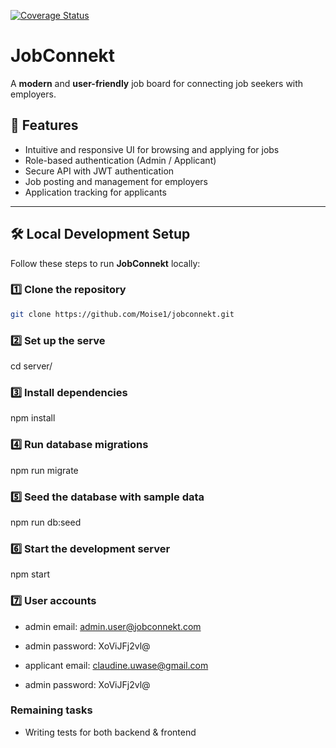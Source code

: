[![Coverage Status](https://coveralls.io/repos/github/Moise1/isco_job_board/badge.svg?branch=main)](https://coveralls.io/github/Moise1/isco_job_board?branch=main)


# JobConnekt

A **modern** and **user-friendly** job board for connecting job seekers with employers.

## 🚀 Features

- Intuitive and responsive UI for browsing and applying for jobs
- Role-based authentication (Admin / Applicant)
- Secure API with JWT authentication
- Job posting and management for employers
- Application tracking for applicants

---

## 🛠️ Local Development Setup

Follow these steps to run **JobConnekt** locally:

### 1️⃣ Clone the repository

```bash
git clone https://github.com/Moise1/jobconnekt.git

```

### 2️⃣ Set up the serve

cd server/

### 3️⃣ Install dependencies

npm install

### 4️⃣ Run database migrations

npm run migrate

### 5️⃣ Seed the database with sample data

npm run db:seed

### 6️⃣ Start the development server

npm start

### 7️⃣ User accounts

- admin email: admin.user@jobconnekt.com
- admin password: XoViJFj2vl@

- applicant email: claudine.uwase@gmail.com
- admin password: XoViJFj2vl@


### Remaining tasks

- Writing tests for both backend & frontend
